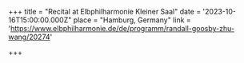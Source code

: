 +++
title = "Recital at Elbphilharmonie Kleiner Saal"
date = '2023-10-16T15:00:00.000Z"
place = "Hamburg, Germany"
link = 'https://www.elbphilharmonie.de/de/programm/randall-goosby-zhu-wang/20274'

+++


